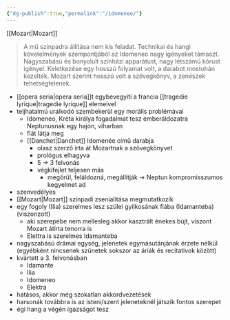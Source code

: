 ```yaml
---
{"dg-publish":true,"permalink":"/idomeneo/"}
---
```


[[Mozart\|Mozart]]

> A mű színpadra állítása nem kis feladat. Technikai és hangi követelmények szempontjából az Idomeneo nagy igényeket támaszt. Nagyszabású és bonyolult színházi apparátust, nagy létszámú kórust igényel.
> Keletkezése egy hosszú folyamat volt, a darabot mostohán kezelték. Mozart szerint hosszú volt a szövegkönyv, a zenészek tehetségtelenek.

- [[opera seria\|opera seria]]t egybevegyíti a francia [[tragedie lyrique\|tragedie lyrique]] elemeivel
- teljhatalmú uralkodó szembekerül egy morális problémával
	- Idomeneo, Kréta királya fogadalmat tesz emberáldozatra Neptunusnak egy hajón, viharban
	- fiát látja meg
	- [[Danchet\|Danchet]] Idomenée című darabja
		- olasz szerző írta át Mozartnak a szövegkönyvet
		- prológus elhagyva
		- 5 -> 3 felvonás
		- végkifejlet teljesen más
			- megőrül, feláldozná, megállítják -> Neptun kompromisszumos kegyelmet ad
- szenvedélyes
- [[Mozart\|Mozart]] színpadi zsenialitása megmutatkozik
- egy fogoly (Ilia) szerelmes lesz szülei gyilkosának fiába (Idamanteba) (viszonzott)
	- aki szerepébe nem mellesleg akkor kasztrált énekes bújt, viszont Mozart átírta tenorra is
	- Elettra is szerelmes Idamanteba
- nagyszabású drámai egység, jelenetek egymásutánjának érzete nélkül (egyébként nincsenek szünetek sokszor az áriák és recitativok között)
- kvártett a 3. felvonásban
	- Idamante
	- Ilia
	- Idomeneo
	- Elektra
- hatásos, akkor még szokatlan akkordvezetések
- harsonák továbbra is az isteni/szent jeleneteknél játszik fontos szerepet
- égi hang a végén igazságot tesz